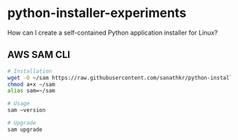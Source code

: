 # python-installer-experiments
How can I create a self-contained Python application installer for Linux?

## AWS SAM CLI
```bash
# Installation
wget -O ~/sam https://raw.githubusercontent.com/sanathkr/python-installer-experiments/master/sam
chmod a+x ~/sam
alias sam=~/sam

# Usage
sam —version

# Upgrade
sam upgrade
```
